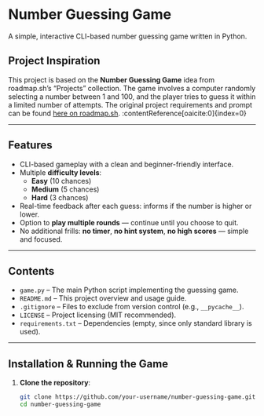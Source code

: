 # Number Guessing Game

A simple, interactive CLI-based number guessing game written in Python.

## Project Inspiration

This project is based on the **Number Guessing Game** idea from roadmap.sh’s “Projects” collection. The game involves a computer randomly selecting a number between 1 and 100, and the player tries to guess it within a limited number of attempts. The original project requirements and prompt can be found [here on roadmap.sh](https://roadmap.sh/projects/number-guessing-game). :contentReference[oaicite:0]{index=0}

---

## Features

- CLI-based gameplay with a clean and beginner-friendly interface.
- Multiple **difficulty levels**:
  - **Easy** (10 chances)
  - **Medium** (5 chances)
  - **Hard** (3 chances)
- Real-time feedback after each guess: informs if the number is higher or lower.
- Option to **play multiple rounds** — continue until you choose to quit.
- No additional frills: **no timer**, **no hint system**, **no high scores** — simple and focused.

---

## Contents

- `game.py` – The main Python script implementing the guessing game.
- `README.md` – This project overview and usage guide.
- `.gitignore` – Files to exclude from version control (e.g., `__pycache__`).
- `LICENSE` – Project licensing (MIT recommended).
- `requirements.txt` – Dependencies (empty, since only standard library is used).

---

## Installation & Running the Game

1. **Clone the repository**:
   ```bash
   git clone https://github.com/your-username/number-guessing-game.git
   cd number-guessing-game
